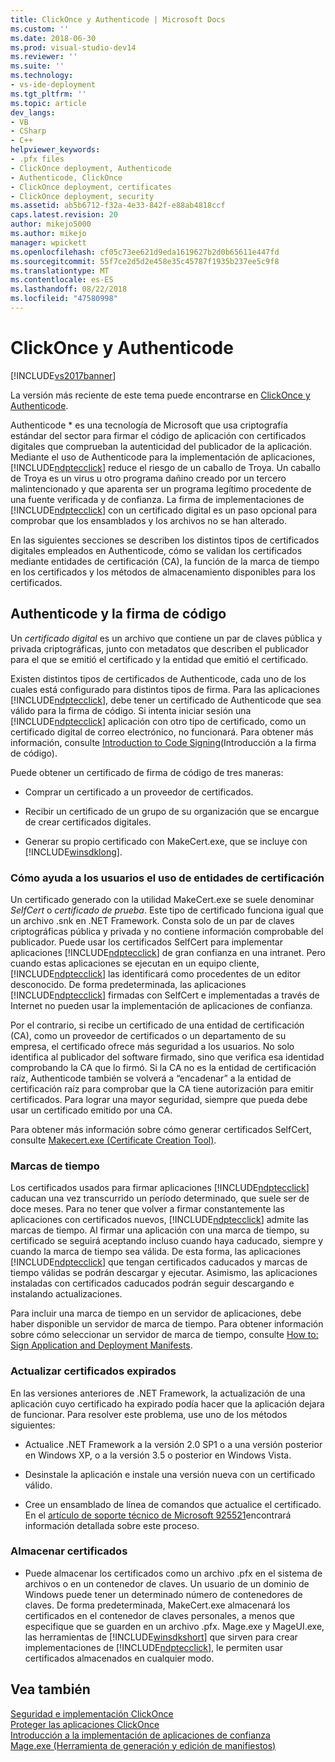 ```yaml
---
title: ClickOnce y Authenticode | Microsoft Docs
ms.custom: ''
ms.date: 2018-06-30
ms.prod: visual-studio-dev14
ms.reviewer: ''
ms.suite: ''
ms.technology:
- vs-ide-deployment
ms.tgt_pltfrm: ''
ms.topic: article
dev_langs:
- VB
- CSharp
- C++
helpviewer_keywords:
- .pfx files
- ClickOnce deployment, Authenticode
- Authenticode, ClickOnce
- ClickOnce deployment, certificates
- ClickOnce deployment, security
ms.assetid: ab5b6712-f32a-4e33-842f-e88ab4818ccf
caps.latest.revision: 20
author: mikejo5000
ms.author: mikejo
manager: wpickett
ms.openlocfilehash: cf05c73ee621d9eda1619627b2d0b65611e447fd
ms.sourcegitcommit: 55f7ce2d5d2e458e35c45787f1935b237ee5c9f8
ms.translationtype: MT
ms.contentlocale: es-ES
ms.lasthandoff: 08/22/2018
ms.locfileid: "47580998"
---
```

# <a name="clickonce-and-authenticode"></a>ClickOnce y Authenticode
[!INCLUDE[vs2017banner](../includes/vs2017banner.md)]

La versión más reciente de este tema puede encontrarse en [ClickOnce y Authenticode](https://docs.microsoft.com/visualstudio/deployment/clickonce-and-authenticode).  
  
Authenticode * es una tecnología de Microsoft que usa criptografía estándar del sector para firmar el código de aplicación con certificados digitales que comprueban la autenticidad del publicador de la aplicación. Mediante el uso de Authenticode para la implementación de aplicaciones, [!INCLUDE[ndptecclick](../includes/ndptecclick-md.md)] reduce el riesgo de un caballo de Troya. Un caballo de Troya es un virus u otro programa dañino creado por un tercero malintencionado y que aparenta ser un programa legítimo procedente de una fuente verificada y de confianza. La firma de implementaciones de [!INCLUDE[ndptecclick](../includes/ndptecclick-md.md)] con un certificado digital es un paso opcional para comprobar que los ensamblados y los archivos no se han alterado.  
  
 En las siguientes secciones se describen los distintos tipos de certificados digitales empleados en Authenticode, cómo se validan los certificados mediante entidades de certificación (CA), la función de la marca de tiempo en los certificados y los métodos de almacenamiento disponibles para los certificados.  
  
## <a name="authenticode-and-code-signing"></a>Authenticode y la firma de código  
 Un *certificado digital* es un archivo que contiene un par de claves pública y privada criptográficas, junto con metadatos que describen el publicador para el que se emitió el certificado y la entidad que emitió el certificado.  
  
 Existen distintos tipos de certificados de Authenticode, cada uno de los cuales está configurado para distintos tipos de firma. Para las aplicaciones [!INCLUDE[ndptecclick](../includes/ndptecclick-md.md)], debe tener un certificado de Authenticode que sea válido para la firma de código. Si intenta iniciar sesión una [!INCLUDE[ndptecclick](../includes/ndptecclick-md.md)] aplicación con otro tipo de certificado, como un certificado digital de correo electrónico, no funcionará. Para obtener más información, consulte [Introduction to Code Signing](http://go.microsoft.com/fwlink/?LinkId=179452)(Introducción a la firma de código).  
  
 Puede obtener un certificado de firma de código de tres maneras:  
  
-   Comprar un certificado a un proveedor de certificados.  
  
-   Recibir un certificado de un grupo de su organización que se encargue de crear certificados digitales.  
  
-   Generar su propio certificado con MakeCert.exe, que se incluye con [!INCLUDE[winsdklong](../includes/winsdklong-md.md)].  
  
### <a name="how-using-certificate-authorities-helps-users"></a>Cómo ayuda a los usuarios el uso de entidades de certificación  
 Un certificado generado con la utilidad MakeCert.exe se suele denominar *SelfCert* o *certificado de prueba*. Este tipo de certificado funciona igual que un archivo .snk en .NET Framework. Consta solo de un par de claves criptográficas pública y privada y no contiene información comprobable del publicador. Puede usar los certificados SelfCert para implementar aplicaciones [!INCLUDE[ndptecclick](../includes/ndptecclick-md.md)] de gran confianza en una intranet. Pero cuando estas aplicaciones se ejecutan en un equipo cliente, [!INCLUDE[ndptecclick](../includes/ndptecclick-md.md)] las identificará como procedentes de un editor desconocido. De forma predeterminada, las aplicaciones [!INCLUDE[ndptecclick](../includes/ndptecclick-md.md)] firmadas con SelfCert e implementadas a través de Internet no pueden usar la implementación de aplicaciones de confianza.  
  
 Por el contrario, si recibe un certificado de una entidad de certificación (CA), como un proveedor de certificados o un departamento de su empresa, el certificado ofrece más seguridad a los usuarios. No solo identifica al publicador del software firmado, sino que verifica esa identidad comprobando la CA que lo firmó. Si la CA no es la entidad de certificación raíz, Authenticode también se volverá a “encadenar” a la entidad de certificación raíz para comprobar que la CA tiene autorización para emitir certificados. Para lograr una mayor seguridad, siempre que pueda debe usar un certificado emitido por una CA.  
  
 Para obtener más información sobre cómo generar certificados SelfCert, consulte [Makecert.exe (Certificate Creation Tool)](http://msdn.microsoft.com/library/b0343f8e-9c41-4852-a85c-f8a0c408cf0d).  
  
### <a name="timestamps"></a>Marcas de tiempo  
 Los certificados usados para firmar aplicaciones [!INCLUDE[ndptecclick](../includes/ndptecclick-md.md)] caducan una vez transcurrido un período determinado, que suele ser de doce meses. Para no tener que volver a firmar constantemente las aplicaciones con certificados nuevos, [!INCLUDE[ndptecclick](../includes/ndptecclick-md.md)] admite las marcas de tiempo. Al firmar una aplicación con una marca de tiempo, su certificado se seguirá aceptando incluso cuando haya caducado, siempre y cuando la marca de tiempo sea válida. De esta forma, las aplicaciones [!INCLUDE[ndptecclick](../includes/ndptecclick-md.md)] que tengan certificados caducados y marcas de tiempo válidas se podrán descargar y ejecutar. Asimismo, las aplicaciones instaladas con certificados caducados podrán seguir descargando e instalando actualizaciones.  
  
 Para incluir una marca de tiempo en un servidor de aplicaciones, debe haber disponible un servidor de marca de tiempo. Para obtener información sobre cómo seleccionar un servidor de marca de tiempo, consulte [How to: Sign Application and Deployment Manifests](../ide/how-to-sign-application-and-deployment-manifests.md).  
  
### <a name="updating-expired-certificates"></a>Actualizar certificados expirados  
 En las versiones anteriores de .NET Framework, la actualización de una aplicación cuyo certificado ha expirado podía hacer que la aplicación dejara de funcionar. Para resolver este problema, use uno de los métodos siguientes:  
  
-   Actualice .NET Framework a la versión 2.0 SP1 o a una versión posterior en Windows XP, o a la versión 3.5 o posterior en Windows Vista.  
  
-   Desinstale la aplicación e instale una versión nueva con un certificado válido.  
  
-   Cree un ensamblado de línea de comandos que actualice el certificado. En el [artículo de soporte técnico de Microsoft 925521](http://go.microsoft.com/fwlink/?LinkId=179454)encontrará información detallada sobre este proceso.  
  
### <a name="storing-certificates"></a>Almacenar certificados  
  
-   Puede almacenar los certificados como un archivo .pfx en el sistema de archivos o en un contenedor de claves. Un usuario de un dominio de Windows puede tener un determinado número de contenedores de claves. De forma predeterminada, MakeCert.exe almacenará los certificados en el contenedor de claves personales, a menos que especifique que se guarden en un archivo .pfx. Mage.exe y MageUI.exe, las herramientas de [!INCLUDE[winsdkshort](../includes/winsdkshort-md.md)] que sirven para crear implementaciones de [!INCLUDE[ndptecclick](../includes/ndptecclick-md.md)], le permiten usar certificados almacenados en cualquier modo.  
  
## <a name="see-also"></a>Vea también  
 [Seguridad e implementación ClickOnce](../deployment/clickonce-security-and-deployment.md)   
 [Proteger las aplicaciones ClickOnce](../deployment/securing-clickonce-applications.md)   
 [Introducción a la implementación de aplicaciones de confianza](../deployment/trusted-application-deployment-overview.md)   
 [Mage.exe (Herramienta de generación y edición de manifiestos)](http://msdn.microsoft.com/library/77dfe576-2962-407e-af13-82255df725a1)



